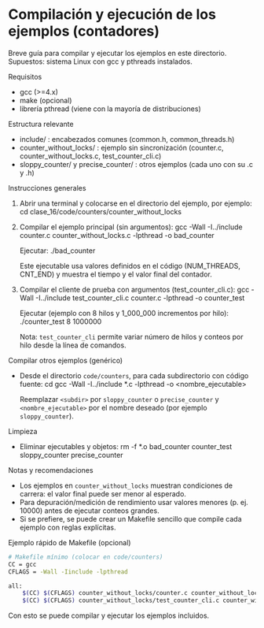 # Compilación y ejecución de los ejemplos (contadores)

Breve guía para compilar y ejecutar los ejemplos en este directorio. Supuestos: sistema Linux con gcc y pthreads instalados.

Requisitos
- gcc (>=4.x)
- make (opcional)
- librería pthread (viene con la mayoría de distribuciones)

Estructura relevante
- include/ : encabezados comunes (common.h, common_threads.h)
- counter_without_locks/ : ejemplo sin sincronización (counter.c, counter_without_locks.c, test_counter_cli.c)
- sloppy_counter/ y precise_counter/ : otros ejemplos (cada uno con su .c y .h)

Instrucciones generales
1. Abrir una terminal y colocarse en el directorio del ejemplo, por ejemplo:
   cd clase_16/code/counters/counter_without_locks

2. Compilar el ejemplo principal (sin argumentos):
   gcc -Wall -I../include counter.c counter_without_locks.c -lpthread -o bad_counter

   Ejecutar:
   ./bad_counter

   Este ejecutable usa valores definidos en el código (NUM_THREADS, CNT_END) y muestra el tiempo y el valor final del contador.

3. Compilar el cliente de prueba con argumentos (test_counter_cli.c):
   gcc -Wall -I../include test_counter_cli.c counter.c -lpthread -o counter_test

   Ejecutar (ejemplo con 8 hilos y 1_000_000 incrementos por hilo):
   ./counter_test 8 1000000

   Nota: `test_counter_cli` permite variar número de hilos y conteos por hilo desde la línea de comandos.

Compilar otros ejemplos (genérico)
- Desde el directorio `code/counters`, para cada subdirectorio con código fuente:
  cd <subdir>
  gcc -Wall -I../include *.c -lpthread -o <nombre_ejecutable>

  Reemplazar `<subdir>` por `sloppy_counter` o `precise_counter` y `<nombre_ejecutable>` por el nombre deseado (por ejemplo `sloppy_counter`).

Limpieza
- Eliminar ejecutables y objetos:
  rm -f *.o bad_counter counter_test sloppy_counter precise_counter

Notas y recomendaciones
- Los ejemplos en `counter_without_locks` muestran condiciones de carrera: el valor final puede ser menor al esperado.
- Para depuración/medición de rendimiento usar valores menores (p. ej. 10000) antes de ejecutar conteos grandes.
- Si se prefiere, se puede crear un Makefile sencillo que compile cada ejemplo con reglas explícitas.

Ejemplo rápido de Makefile (opcional)
```bash
# Makefile mínimo (colocar en code/counters)
CC = gcc
CFLAGS = -Wall -Iinclude -lpthread

all:
    $(CC) $(CFLAGS) counter_without_locks/counter.c counter_without_locks/counter_without_locks.c -o counter_without_locks/bad_counter
    $(CC) $(CFLAGS) counter_without_locks/test_counter_cli.c counter_without_locks/counter.c -o counter_without_locks/counter_test
```

Con esto se puede compilar y ejecutar los ejemplos incluidos.